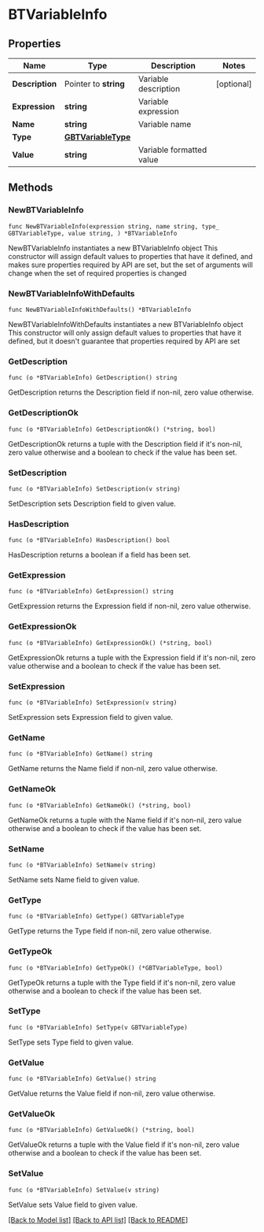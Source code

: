 # BTVariableInfo

## Properties

Name | Type | Description | Notes
------------ | ------------- | ------------- | -------------
**Description** | Pointer to **string** | Variable description | [optional] 
**Expression** | **string** | Variable expression | 
**Name** | **string** | Variable name | 
**Type** | [**GBTVariableType**](GBTVariableType.md) |  | 
**Value** | **string** | Variable formatted value | 

## Methods

### NewBTVariableInfo

`func NewBTVariableInfo(expression string, name string, type_ GBTVariableType, value string, ) *BTVariableInfo`

NewBTVariableInfo instantiates a new BTVariableInfo object
This constructor will assign default values to properties that have it defined,
and makes sure properties required by API are set, but the set of arguments
will change when the set of required properties is changed

### NewBTVariableInfoWithDefaults

`func NewBTVariableInfoWithDefaults() *BTVariableInfo`

NewBTVariableInfoWithDefaults instantiates a new BTVariableInfo object
This constructor will only assign default values to properties that have it defined,
but it doesn't guarantee that properties required by API are set

### GetDescription

`func (o *BTVariableInfo) GetDescription() string`

GetDescription returns the Description field if non-nil, zero value otherwise.

### GetDescriptionOk

`func (o *BTVariableInfo) GetDescriptionOk() (*string, bool)`

GetDescriptionOk returns a tuple with the Description field if it's non-nil, zero value otherwise
and a boolean to check if the value has been set.

### SetDescription

`func (o *BTVariableInfo) SetDescription(v string)`

SetDescription sets Description field to given value.

### HasDescription

`func (o *BTVariableInfo) HasDescription() bool`

HasDescription returns a boolean if a field has been set.

### GetExpression

`func (o *BTVariableInfo) GetExpression() string`

GetExpression returns the Expression field if non-nil, zero value otherwise.

### GetExpressionOk

`func (o *BTVariableInfo) GetExpressionOk() (*string, bool)`

GetExpressionOk returns a tuple with the Expression field if it's non-nil, zero value otherwise
and a boolean to check if the value has been set.

### SetExpression

`func (o *BTVariableInfo) SetExpression(v string)`

SetExpression sets Expression field to given value.


### GetName

`func (o *BTVariableInfo) GetName() string`

GetName returns the Name field if non-nil, zero value otherwise.

### GetNameOk

`func (o *BTVariableInfo) GetNameOk() (*string, bool)`

GetNameOk returns a tuple with the Name field if it's non-nil, zero value otherwise
and a boolean to check if the value has been set.

### SetName

`func (o *BTVariableInfo) SetName(v string)`

SetName sets Name field to given value.


### GetType

`func (o *BTVariableInfo) GetType() GBTVariableType`

GetType returns the Type field if non-nil, zero value otherwise.

### GetTypeOk

`func (o *BTVariableInfo) GetTypeOk() (*GBTVariableType, bool)`

GetTypeOk returns a tuple with the Type field if it's non-nil, zero value otherwise
and a boolean to check if the value has been set.

### SetType

`func (o *BTVariableInfo) SetType(v GBTVariableType)`

SetType sets Type field to given value.


### GetValue

`func (o *BTVariableInfo) GetValue() string`

GetValue returns the Value field if non-nil, zero value otherwise.

### GetValueOk

`func (o *BTVariableInfo) GetValueOk() (*string, bool)`

GetValueOk returns a tuple with the Value field if it's non-nil, zero value otherwise
and a boolean to check if the value has been set.

### SetValue

`func (o *BTVariableInfo) SetValue(v string)`

SetValue sets Value field to given value.



[[Back to Model list]](../README.md#documentation-for-models) [[Back to API list]](../README.md#documentation-for-api-endpoints) [[Back to README]](../README.md)


